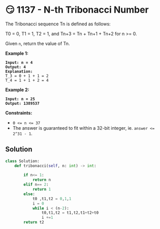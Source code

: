 # 😏 1137 - N-th Tribonacci Number

The Tribonacci sequence Tn is defined as follows:&#x20;

T0 = 0, T1 = 1, T2 = 1, and Tn+3 = Tn + Tn+1 + Tn+2 for n >= 0.

Given `n`, return the value of Tn.

&#x20;

**Example 1:**

<pre><code><strong>Input: n = 4
</strong><strong>Output: 4
</strong><strong>Explanation:
</strong>T_3 = 0 + 1 + 1 = 2
T_4 = 1 + 1 + 2 = 4
</code></pre>

**Example 2:**

<pre><code><strong>Input: n = 25
</strong><strong>Output: 1389537
</strong></code></pre>

&#x20;

**Constraints:**

* `0 <= n <= 37`
* The answer is guaranteed to fit within a 32-bit integer, ie. `answer <= 2^31 - 1`.

## Solution

```python
class Solution:
    def tribonacci(self, n: int) -> int:
        
        if n<= 1:
            return n
        elif n== 2:
            return 1
        else:
            t0 ,t1,t2 = 0,1,1
            i = 0
            while i < (n-2):
                t0,t1,t2 = t1,t2,t1+t2+t0
                i +=1
        return t2

```
